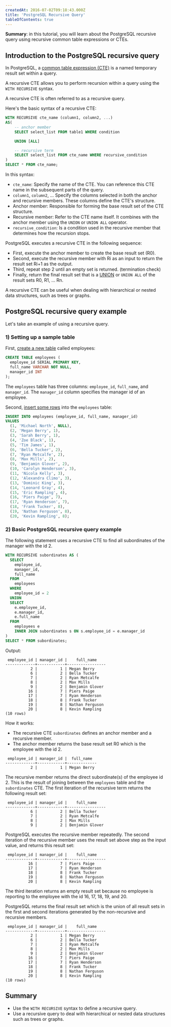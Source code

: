 ```yaml
---
createdAt: 2016-07-02T09:18:43.000Z
title: 'PostgreSQL Recursive Query'
tableOfContents: true
---
```


**Summary**: in this tutorial, you will learn about the PostgreSQL recursive query using recursive common table expressions or CTEs.

## Introduction to the PostgreSQL recursive query

In PostgreSQL, a [common table expression (CTE)](/postgresql/postgresql-cte) is a named temporary result set within a query.

A recursive CTE allows you to perform recursion within a query using the `WITH RECURSIVE` syntax.

A recursive CTE is often referred to as a recursive query.

Here's the basic syntax of a recursive CTE:

```sql
WITH RECURSIVE cte_name (column1, column2, ...)
AS(
    -- anchor member
    SELECT select_list FROM table1 WHERE condition

    UNION [ALL]

    -- recursive term
    SELECT select_list FROM cte_name WHERE recursive_condition
)
SELECT * FROM cte_name;
```

In this syntax:

- `cte_name`: Specify the name of the CTE. You can reference this CTE name in the subsequent parts of the query.
- `column1`, `column2`, ... Specify the columns selected in both the anchor and recursive members. These columns define the CTE's structure.
- Anchor member: Responsible for forming the base result set of the CTE structure.
- Recursive member: Refer to the CTE name itself. It combines with the anchor member using the `UNION` or `UNION ALL` operator.
- `recursive_condition`: Is a condition used in the recursive member that determines how the recursion stops.

PostgreSQL executes a recursive CTE in the following sequence:

- First, execute the anchor member to create the base result set (R0).
- Second, execute the recursive member with Ri as an input to return the result set Ri+1 as the output.
- Third, repeat step 2 until an empty set is returned. (termination check)
- Finally, return the final result set that is a [UNION](/postgresql/postgresql-union) or `UNION ALL` of the result sets R0, R1, ... Rn.

A recursive CTE can be useful when dealing with hierarchical or nested data structures, such as trees or graphs.

## PostgreSQL recursive query example

Let's take an example of using a recursive query.

### 1) Setting up a sample table

First, [create a new table](/postgresql/postgresql-create-table) called employees:

```sql
CREATE TABLE employees (
  employee_id SERIAL PRIMARY KEY,
  full_name VARCHAR NOT NULL,
  manager_id INT
);
```

The `employees` table has three columns: `employee_id`, `full_name`, and `manager_id`. The `manager_id` column specifies the manager id of an employee.

Second, [insert some rows](/postgresql/postgresql-insert-multiple-rows) into the `employees` table:

```sql
INSERT INTO employees (employee_id, full_name, manager_id)
VALUES
  (1, 'Michael North', NULL),
  (2, 'Megan Berry', 1),
  (3, 'Sarah Berry', 1),
  (4, 'Zoe Black', 1),
  (5, 'Tim James', 1),
  (6, 'Bella Tucker', 2),
  (7, 'Ryan Metcalfe', 2),
  (8, 'Max Mills', 2),
  (9, 'Benjamin Glover', 2),
  (10, 'Carolyn Henderson', 3),
  (11, 'Nicola Kelly', 3),
  (12, 'Alexandra Climo', 3),
  (13, 'Dominic King', 3),
  (14, 'Leonard Gray', 4),
  (15, 'Eric Rampling', 4),
  (16, 'Piers Paige', 7),
  (17, 'Ryan Henderson', 7),
  (18, 'Frank Tucker', 8),
  (19, 'Nathan Ferguson', 8),
  (20, 'Kevin Rampling', 8);
```

### 2) Basic PostgreSQL recursive query example

The following statement uses a recursive CTE to find all subordinates of the manager with the id 2.

```sql
WITH RECURSIVE subordinates AS (
  SELECT
    employee_id,
    manager_id,
    full_name
  FROM
    employees
  WHERE
    employee_id = 2
  UNION
  SELECT
    e.employee_id,
    e.manager_id,
    e.full_name
  FROM
    employees e
    INNER JOIN subordinates s ON s.employee_id = e.manager_id
)
SELECT * FROM subordinates;
```

Output:

```
 employee_id | manager_id |    full_name
-------------+------------+-----------------
           2 |          1 | Megan Berry
           6 |          2 | Bella Tucker
           7 |          2 | Ryan Metcalfe
           8 |          2 | Max Mills
           9 |          2 | Benjamin Glover
          16 |          7 | Piers Paige
          17 |          7 | Ryan Henderson
          18 |          8 | Frank Tucker
          19 |          8 | Nathan Ferguson
          20 |          8 | Kevin Rampling
(10 rows)
```

How it works:

- The recursive CTE `subordinates` defines an anchor member and a recursive member.
- The anchor member returns the base result set R0 which is the employee with the id 2.

```
 employee_id | manager_id |  full_name
-------------+------------+-------------
           2 |          1 | Megan Berry
```

The recursive member returns the direct subordinate(s) of the employee id 2. This is the result of joining between the `employees` table and the `subordinates` CTE. The first iteration of the recursive term returns the following result set:

```
 employee_id | manager_id |    full_name
-------------+------------+-----------------
           6 |          2 | Bella Tucker
           7 |          2 | Ryan Metcalfe
           8 |          2 | Max Mills
           9 |          2 | Benjamin Glover
```

PostgreSQL executes the recursive member repeatedly. The second iteration of the recursive member uses the result set above step as the input value, and returns this result set:

```
 employee_id | manager_id |    full_name
-------------+------------+-----------------
          16 |          7 | Piers Paige
          17 |          7 | Ryan Henderson
          18 |          8 | Frank Tucker
          19 |          8 | Nathan Ferguson
          20 |          8 | Kevin Rampling
```

The third iteration returns an empty result set because no employee is reporting to the employee with the id 16, 17, 18, 19, and 20.

PostgreSQL returns the final result set which is the union of all result sets in the first and second iterations generated by the non-recursive and recursive members.

```
 employee_id | manager_id |    full_name
-------------+------------+-----------------
           2 |          1 | Megan Berry
           6 |          2 | Bella Tucker
           7 |          2 | Ryan Metcalfe
           8 |          2 | Max Mills
           9 |          2 | Benjamin Glover
          16 |          7 | Piers Paige
          17 |          7 | Ryan Henderson
          18 |          8 | Frank Tucker
          19 |          8 | Nathan Ferguson
          20 |          8 | Kevin Rampling
(10 rows)
```

## Summary

- Use the `WITH RECURSIVE` syntax to define a recursive query.
- Use a recursive query to deal with hierarchical or nested data structures such as trees or graphs.
